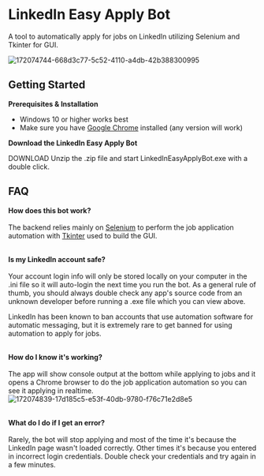 # LinkedIn Easy Apply Bot

A tool to automatically apply for jobs on LinkedIn utilizing Selenium and Tkinter for GUI.

![172074744-668d3c77-5c52-4110-a4db-42b388300995](https://user-images.githubusercontent.com/66499256/172075475-9424b3ae-8111-48dc-b5b5-c86d6df94fb1.png)

## Getting Started
**Prerequisites & Installation**
- Windows 10 or higher works best
- Make sure you have [Google Chrome](https://www.google.com/chrome/downloads/) installed (any version will work)

**Download the LinkedIn Easy Apply Bot**

DOWNLOAD Unzip the .zip file and start LinkedInEasyApplyBot.exe with a double click.

## FAQ
**How does this bot work?**<br><br>
The backend relies mainly on [Selenium](https://pypi.org/project/selenium/) to perform the job application automation with [Tkinter](https://wiki.python.org/moin/TkInter) used to build the GUI.

<br>**Is my LinkedIn account safe?**<br><br>
Your account login info will only be stored locally on your computer in the .ini file so it will auto-login the next time you run the bot. As a general rule of thumb, you should always double check any app's source code from an unknown developer before running a .exe file which you can view above.

LinkedIn has been known to ban accounts that use automation software for automatic messaging, but it is extremely rare to get banned for using automation to apply for jobs.

<br>**How do I know it's working?**<br><br>
The app will show console output at the bottom while applying to jobs and it opens a Chrome browser to do the job application automation so you can see it applying in realtime.<br>
![172074839-17d185c5-e53f-40db-9780-f76c71e2d8e5](https://user-images.githubusercontent.com/66499256/172075541-98645bda-d92b-4af7-bc1e-22d5a1fe975e.png)

<br>**What do I do if I get an error?**<br><br>
Rarely, the bot will stop applying and most of the time it's because the LinkedIn page wasn't loaded correctly. Other times it's because you entered in incorrect login credentials. Double check your credentials and try again in a few minutes.
